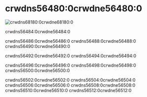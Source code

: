 # crwdns56480:0crwdne56480:0

![crwdns68180:0crwdne68180:0](crwdns68178:0crwdne68178:0)

crwdns56484:0crwdne56484:0

crwdns56486:0crwdne56486:0  crwdns56488:0crwdne56488:0  crwdns56490:0crwdne56490:0

crwdns56492:0crwdne56492:0  crwdns56494:0crwdne56494:0

crwdns56496:0crwdne56496:0  crwdns56498:0crwdne56498:0  crwdns56500:0crwdne56500:0

crwdns56502:0crwdne56502:0 crwdns56504:0crwdne56504:0 crwdns56506:0crwdne56506:0 crwdns56508:0crwdne56508:0  crwdns56510:0crwdne56510:0  crwdns56512:0crwdne56512:0
